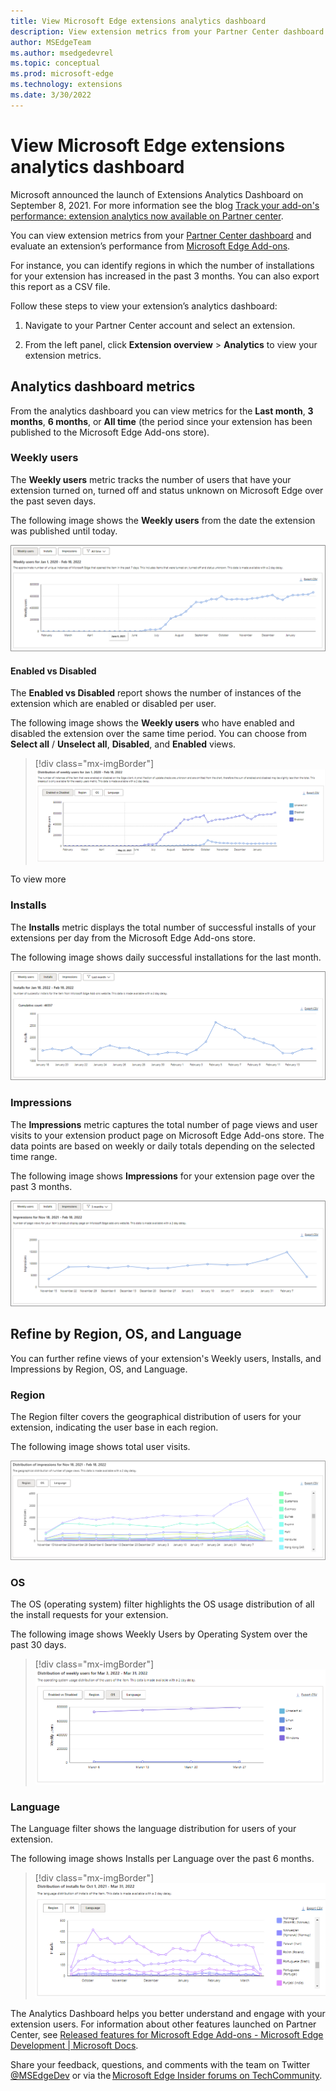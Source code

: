 ```yaml
---
title: View Microsoft Edge extensions analytics dashboard
description: View extension metrics from your Partner Center dashboard and evaluate an extension’s performance from Microsoft Edge Add-ons website.
author: MSEdgeTeam
ms.author: msedgedevrel
ms.topic: conceptual
ms.prod: microsoft-edge
ms.technology: extensions
ms.date: 3/30/2022
---
```

# View Microsoft Edge extensions analytics dashboard

Microsoft announced the launch of Extensions Analytics Dashboard on September 8, 2021. For more information see the blog [Track your add-on's performance: extension analytics now available on Partner center](https://techcommunity.microsoft.com/t5/articles/track-your-add-on-s-performance-extension-analytics-now/m-p/2733351).

You can view extension metrics from your [Partner Center dashboard](https://partner.microsoft.com/dashboard/microsoftedge/overview) and evaluate an extension’s performance from [Microsoft Edge Add-ons](https://microsoftedge.microsoft.com/addons/Microsoft-Edge-Extensions-Home).

For instance, you can identify regions in which the number of installations for your extension has increased in the past 3 months. You can also export this report as a CSV file.

Follow these steps to view your extension’s analytics dashboard:  

1. Navigate to your Partner Center account and select an extension.

1. From the left panel, click **Extension overview** > **Analytics** to view your extension metrics.


<!-- ====================================================================== -->
## Analytics dashboard metrics

From the analytics dashboard you can view metrics for the **Last month**, **3 months**, **6 months**, or **All time** (the period since your extension has been published to the Microsoft Edge Add-ons store).

### Weekly users

The **Weekly users** metric tracks the number of users that have your extension turned on, turned off and status unknown on Microsoft Edge over the past seven days.

The following image shows the **Weekly users** from the date the extension was published until today.

![Weekly users from the date the extension was published until today](../media/extensions-analytics-weekly-users.png)

#### Enabled vs Disabled

The **Enabled vs Disabled** report shows the number of instances of the extension which are enabled or disabled per user.

The following image shows the **Weekly users** who have enabled and disabled the extension over the same time period. You can choose from **Select all** / **Unselect all**, **Disabled**, and **Enabled** views.

> [!div class="mx-imgBorder"]
> ![Weekly users who have enabled and disabled the extension over the selected time period](../media/extensions-analytics-enabled-disabled.png)

To view more
<!-- ====================================================================== -->


### Installs

The **Installs** metric displays the total number of successful installs of your extensions per day from the Microsoft Edge Add-ons store.

The following image shows daily successful installations for the last month.

![Installs for your extension over the last month](../media/extensions-analytics-weekly-users-installs.png)

### Impressions

The **Impressions** metric captures the total number of page views and user visits to your extension product page on Microsoft Edge Add-ons store. The data points are based on weekly or daily totals depending on the selected time range.

The following image shows **Impressions** for your extension page over the past 3 months.

![Impressions for your extension over the past 3 months](../media/extensions-analytics-weekly-users-impressions.png)



<!-- ====================================================================== -->
## Refine by Region, OS, and Language

You can further refine views of your extension's Weekly users, Installs, and Impressions by Region, OS, and Language.

### Region

The Region filter covers the geographical distribution of users for your extension, indicating the user base in each region.

The following image shows total user visits.

![Geographic distribution by Region for your extension](../media/extensions-analytics-filter-region.png)

### OS

The OS (operating system) filter highlights the OS usage distribution of all the install requests for your extension.

The following image shows Weekly Users by Operating System over the past 30 days.

> [!div class="mx-imgBorder"]
> ![Operation System usage distribution for your extension](../media/extension-analytics-weekly-users-filter-os-30-days.png)

### Language

The Language filter shows the language distribution for users of your extension.

The following image shows Installs per Language over the past 6 months.

> [!div class="mx-imgBorder"]
> ![Language distribution for your extension](../media/extension-analytics-installs-filter-language-6-months.png)

The Analytics Dashboard helps you better understand and engage with your extension users. For information about other 
features launched on Partner Center, see [Released features for Microsoft Edge Add-ons - Microsoft Edge Development | Microsoft Docs](/microsoft-edge/extensions-chromium/whats-new/released-features).

Share your feedback, questions, and comments with the team on Twitter [@MSEdgeDev](https://twitter.com/msedgedev/) or via the [Microsoft Edge Insider forums on TechCommunity](https://techcommunity.microsoft.com/t5/articles/manifest-v3-changes-are-now-available-in-microsoft-edge/m-p/1780254).
